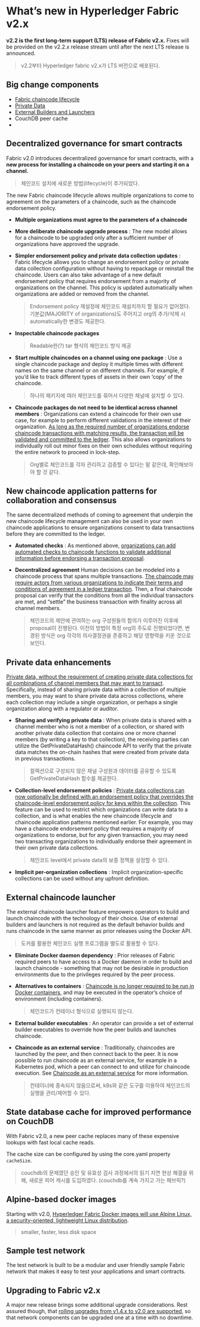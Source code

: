 # What’s new in Hyperledger Fabric v2.x

**v2.2 is the first long-term support (LTS) release of Fabric v2.x.** Fixes will be provided on the v2.2.x release stream until after the next LTS release is announced.

> v2.2부터 Hyperledger fabric v2.x가 LTS 버전으로 배포된다.



## Big change components

- [Fabric chaincode lifecycle](https://hyperledger-fabric.readthedocs.io/en/release-2.2/chaincode_lifecycle.html)
- [Private Data](https://hyperledger-fabric.readthedocs.io/en/release-2.2/private-data-arch.html)
- [External Builders and Launchers](https://hyperledger-fabric.readthedocs.io/en/release-2.2/cc_launcher.html)
- CouchDB peer cache
- 



## Decentralized governance for smart contracts

Fabric v2.0 introduces decentralized governance for smart contracts, with a **new process for installing a chaincode on your peers and starting it on a channel.** 

> 체인코드 설치에 새로운 방법(lifecycle)이 추가되었다.

The new Fabric chaincode lifecycle allows multiple organizations to come to agreement on the parameters of a chaincode, such as the chaincode endorsement policy.

- **Multiple organizations must agree to the parameters of a chaincode**

- **More deliberate chaincode upgrade process** : The new model allows for a chaincode to be upgraded only after a sufficient number of organizations have approved the upgrade.

- **Simpler endorsement policy and private data collection updates** : Fabric lifecycle allows you to change an endorsement policy or private data collection configuration without having to repackage or reinstall the chaincode. Users can also take advantage of a new default endorsement policy that requires endorsement from a majority of organizations on the channel. This policy is updated automatically when organizations are added or removed from the channel.

  > Endorsement policy 재설정에 체인코드 재설치까지 할 필요가 없어졌다. 기본값(MAJORITY of organizations)도 주어지고 org의 추가/삭제 시  automatically한 변경도 제공한다.

- **Inspectable chaincode packages** 

  >  Readable한(?) tar 형식의 체인코드 방식 제공

- **Start multiple chaincodes on a channel using one package** : Use a single chaincode package and deploy it multiple times with different names on the same channel or on different channels. For example, if you’d like to track different types of assets in their own ‘copy’ of the chaincode.

  > 하나의 패키지에 여러 체인코드를 묶어서 다양한 채널에 설치할 수 있다.

- **Chaincode packages do not need to be identical across channel members** : Organizations can extend a chaincode for their own use case, for example to perform different validations in the interest of their organization. <u>As long as the required number of organizations endorse chaincode transactions with matching results, the transaction will be validated and committed to the ledger</u>. This also allows organizations to individually roll out minor fixes on their own schedules without requiring the entire network to proceed in lock-step.

  > Org별로 체인코드를 각자 관리하고 검증할 수 있다는 말 같은데, 확인해보아야 할 것 같다.



## New chaincode application patterns for collaboration and consensus

The same decentralized methods of coming to agreement that underpin the new chaincode lifecycle management can also be used in your own chaincode applications to ensure organizations consent to data transactions before they are committed to the ledger.

- **Automated checks** : As mentioned above, <u>organizations can add automated checks to chaincode functions to validate additional information before endorsing a transaction proposal</u>.

- **Decentralized agreement** Human decisions can be modeled into a chaincode process that spans multiple transactions. <u>The chaincode may require actors from various organizations to indicate their terms and conditions of agreement in a ledger transaction</u>. Then, a final chaincode proposal can verify that the conditions from all the individual transactors are met, and “settle” the business transaction with finality across all channel members.

  > 체인코드의 제안에 관여하는 org 구성원들의 합의가 이루어진 이후에 proposal이 진행된다. 이전의 방법이 특정 org의 주도로 진행되었다면, 변경된 방식은 org 각각의 의사결정권을 존중하고 해당 영향력을 키운 것으로 보인다.



## Private data enhancements

<u>Private data, without the requirement of creating private data collections for all combinations of channel members that may want to transact</u>. Specifically, instead of sharing private data within a collection of multiple members, you may want to share private data across collections, where each collection may include a single organization, or perhaps a single organization along with a regulator or auditor.

- **Sharing and verifying private data** : When private data is shared with a channel member who is not a member of a collection, or shared with another private data collection that contains one or more channel members (by writing a key to that collection), the receiving parties can utilize the GetPrivateDataHash() chaincode API to verify that the private data matches the on-chain hashes that were created from private data in previous transactions.

  > 컬렉션으로 구성되지 않은 채널 구성원과 데이터를 공유할 수 있도록 GetPrivateDataHash 함수를 제공한다.

- **Collection-level endorsement policies** : <u>Private data collections can now optionally be defined with an endorsement policy that overrides the chaincode-level endorsement policy for keys within the collection</u>. This feature can be used to restrict which organizations can write data to a collection, and is what enables the new chaincode lifecycle and chaincode application patterns mentioned earlier. For example, you may have a chaincode endorsement policy that requires a majority of organizations to endorse, but for any given transaction, you may need two transacting organizations to individually endorse their agreement in their own private data collections.

  > 체인코드 level에서 private data의 보증 정책을 설정할 수 있다.

- **Implicit per-organization collections** : Implicit organization-specific collections can be used without any upfront definition.



## External chaincode launcher

The external chaincode launcher feature empowers operators to build and launch chaincode with the technology of their choice. Use of external builders and launchers is not required as the default behavior builds and runs chaincode in the same manner as prior releases using the Docker API.

> 도커를 활용한 체인코드 실행 프로그램을 별도로 활용할 수 있다.

- **Eliminate Docker daemon dependency** : Prior releases of Fabric required peers to have access to a Docker daemon in order to build and launch chaincode - something that may not be desirable in production environments due to the privileges required by the peer process.

- **Alternatives to containers** : <u>Chaincode is no longer required to be run in Docker containers</u>, and may be executed in the operator’s choice of environment (including containers).

  > 체인코드가 컨테이너 형식으로 실행되지 않는다. 

- **External builder executables** : An operator can provide a set of external builder executables to override how the peer builds and launches chaincode.

- **Chaincode as an external service** : Traditionally, chaincodes are launched by the peer, and then connect back to the peer. It is now possible to run chaincode as an external service, for example in a Kubernetes pod, which a peer can connect to and utilize for chaincode execution. See [Chaincode as an external service](https://hyperledger-fabric.readthedocs.io/en/release-2.2/cc_service.html) for more information.

  > 컨테이너에 종속되지 않음으로써, k8s와 같은 도구를 이용하여 체인코드의 실행을 관리/제어할 수 있다.



## State database cache for improved performance on CouchDB

With Fabric v2.0, a new peer cache replaces many of these expensive lookups with fast local cache reads. 

The cache size can be configured by using the core.yaml property `cacheSize`.

> couchdb의 문제였던 승인 및 유효성 검사 과정에서의 읽기 지연 현상 해결을 위해, 새로운 피어 캐시를 도입하였다. (couchdb를 계속 가지고 가는 패브릭?)



## Alpine-based docker images

Starting with v2.0, <u>Hyperledger Fabric Docker images will use Alpine Linux, a security-oriented, lightweight Linux distribution</u>. 

> smaller, faster, less disk space



## Sample test network

The test network is built to be a modular and user friendly sample Fabric network that makes it easy to test your applications and smart contracts. 



## Upgrading to Fabric v2.x

A major new release brings some additional upgrade considerations. Rest assured though, that <u>rolling upgrades from v1.4.x to v2.0 are supported</u>, so that network components can be upgraded one at a time with no downtime.


